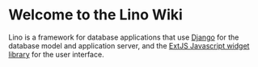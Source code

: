 # Welcome to the Lino Wiki #

Lino is a framework for database applications
that use [Django](http://docs.djangoproject.com) for the database model and application server, and the [ExtJS Javascript widget library](http://www.extjs.com/) for the user interface.